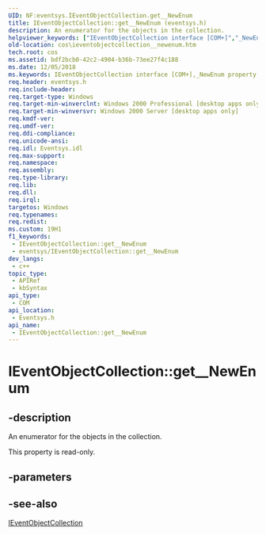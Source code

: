 ```yaml
---
UID: NF:eventsys.IEventObjectCollection.get__NewEnum
title: IEventObjectCollection::get__NewEnum (eventsys.h)
description: An enumerator for the objects in the collection.
helpviewer_keywords: ["IEventObjectCollection interface [COM+]","_NewEnum property","IEventObjectCollection._NewEnum","IEventObjectCollection.get__NewEnum","IEventObjectCollection::_NewEnum","IEventObjectCollection::get__NewEnum","_NewEnum property [COM+]","_NewEnum property [COM+]","IEventObjectCollection interface","cos.ieventobjectcollection__newenum","eventsys/IEventObjectCollection::_NewEnum","eventsys/IEventObjectCollection::get__NewEnum","get__NewEnum"]
old-location: cos\ieventobjectcollection__newenum.htm
tech.root: cos
ms.assetid: bdf2bcb0-42c2-4904-b36b-73ee27f4c188
ms.date: 12/05/2018
ms.keywords: IEventObjectCollection interface [COM+],_NewEnum property, IEventObjectCollection._NewEnum, IEventObjectCollection.get__NewEnum, IEventObjectCollection::_NewEnum, IEventObjectCollection::get__NewEnum, _NewEnum property [COM+], _NewEnum property [COM+],IEventObjectCollection interface, cos.ieventobjectcollection__newenum, eventsys/IEventObjectCollection::_NewEnum, eventsys/IEventObjectCollection::get__NewEnum, get__NewEnum
req.header: eventsys.h
req.include-header: 
req.target-type: Windows
req.target-min-winverclnt: Windows 2000 Professional [desktop apps only]
req.target-min-winversvr: Windows 2000 Server [desktop apps only]
req.kmdf-ver: 
req.umdf-ver: 
req.ddi-compliance: 
req.unicode-ansi: 
req.idl: Eventsys.idl
req.max-support: 
req.namespace: 
req.assembly: 
req.type-library: 
req.lib: 
req.dll: 
req.irql: 
targetos: Windows
req.typenames: 
req.redist: 
ms.custom: 19H1
f1_keywords:
 - IEventObjectCollection::get__NewEnum
 - eventsys/IEventObjectCollection::get__NewEnum
dev_langs:
 - c++
topic_type:
 - APIRef
 - kbSyntax
api_type:
 - COM
api_location:
 - Eventsys.h
api_name:
 - IEventObjectCollection::get__NewEnum
---
```


# IEventObjectCollection::get__NewEnum


## -description

An enumerator for the objects in the collection.

This property is read-only.

## -parameters

## -see-also

<a href="/windows/desktop/api/eventsys/nn-eventsys-ieventobjectcollection">IEventObjectCollection</a>

